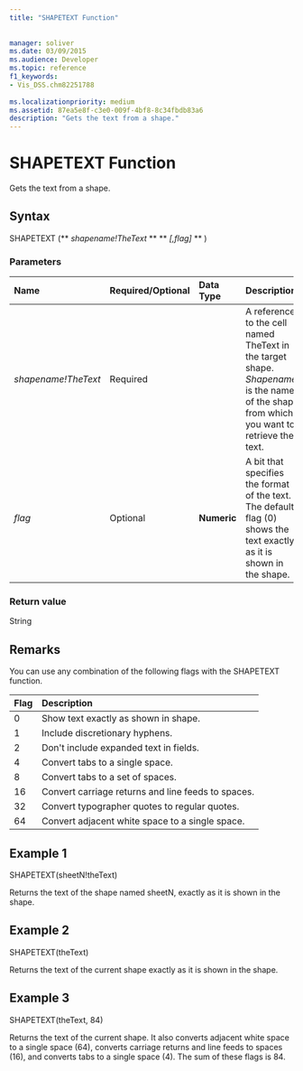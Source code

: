```yaml
---
title: "SHAPETEXT Function"
 
 
manager: soliver
ms.date: 03/09/2015
ms.audience: Developer
ms.topic: reference
f1_keywords:
- Vis_DSS.chm82251788
 
ms.localizationpriority: medium
ms.assetid: 87ea5e8f-c3e0-009f-4bf8-8c34fbdb83a6
description: "Gets the text from a shape."
---
```


# SHAPETEXT Function

Gets the text from a shape. 
  
## Syntax

SHAPETEXT (** *shapename!TheText* ** ** *[,flag]* ** ) 
  
### Parameters

|**Name**|**Required/Optional**|**Data Type**|**Description**|
|:-----|:-----|:-----|:-----|
| _shapename!TheText_ <br/> |Required  <br/> ||A reference to the cell named TheText in the target shape.  _Shapename!_ is the name of the shape from which you want to retrieve the text. |
| _flag_ <br/> |Optional  <br/> |**Numeric** <br/> |A bit that specifies the format of the text. The default flag (0) shows the text exactly as it is shown in the shape. |
   
### Return value

String
  
## Remarks

You can use any combination of the following flags with the SHAPETEXT function.
  
|**Flag**|**Description**|
|:-----|:-----|
|0  <br/> |Show text exactly as shown in shape. |
|1  <br/> |Include discretionary hyphens. |
|2  <br/> |Don't include expanded text in fields. |
|4  <br/> |Convert tabs to a single space. |
|8  <br/> |Convert tabs to a set of spaces. |
|16  <br/> |Convert carriage returns and line feeds to spaces. |
|32  <br/> |Convert typographer quotes to regular quotes. |
|64  <br/> |Convert adjacent white space to a single space. |
   
## Example 1

SHAPETEXT(sheetN!theText)
  
Returns the text of the shape named sheetN, exactly as it is shown in the shape.
  
## Example 2

SHAPETEXT(theText)
  
Returns the text of the current shape exactly as it is shown in the shape.
  
## Example 3

SHAPETEXT(theText, 84)
  
Returns the text of the current shape. It also converts adjacent white space to a single space (64), converts carriage returns and line feeds to spaces (16), and converts tabs to a single space (4). The sum of these flags is 84.
  

